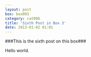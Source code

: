 ```yaml
---
layout: post
box: box003
category: cat006
title: 'Sixth Post in Box 3'
date: 2013-01-02 01:01
---
```

###This is the sixth post on this box###

Hello world.